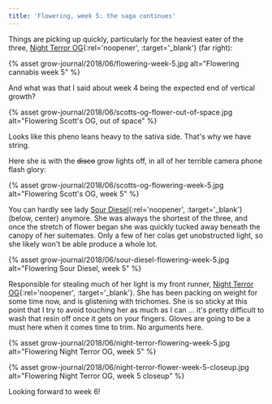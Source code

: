```yaml
---
title: 'Flowering, week 5: the saga continues'
---
```


Things are picking up quickly, particularly for the heaviest eater of the three,
[Night Terror OG](http://www.raredanknessgenetics.com/Seeds/KUSH/NightTerrorOG.htm){:rel='noopener', :target='_blank'} (far right):

{% asset grow-journal/2018/06/flowering-week-5.jpg alt="Flowering cannabis week 5" %}

And what was that I said about week 4 being the expected end of vertical growth?

{% asset grow-journal/2018/06/scotts-og-flower-out-of-space.jpg alt="Flowering Scott's OG, out of space" %}

Looks like this pheno leans heavy to the sativa side. That's why we have string.

Here she is with the ~~disco~~ grow lights off, in all of her terrible camera
phone flash glory:

{% asset grow-journal/2018/06/scotts-og-flowering-week-5.jpg alt="Flowering Scott's OG, week 5" %}

You can hardly see lady
[Sour Diesel](https://blimburnseeds.com/sour-diesel){:rel='noopener', :target='_blank'} (below, center)
anymore. She was always the shortest of the three, and once the stretch of flower
began she was quickly tucked away beneath the canopy of her suitemates. Only a few
of her colas get unobstructed light, so she likely won't be able produce a whole
lot.

{% asset grow-journal/2018/06/sour-diesel-flowering-week-5.jpg alt="Flowering Sour Diesel, week 5" %}

Responsible for stealing much of her light is my front runner,
[Night Terror OG](http://www.raredanknessgenetics.com/Seeds/KUSH/NightTerrorOG.htm){:rel='noopener', :target='_blank'}.
She has been packing on weight for some time now, and is glistening with trichomes.
She is so sticky at this point that I try to avoid touching her as much as I can
... it's pretty difficult to wash that resin off once it gets on your fingers.
Gloves are going to be a must here when it comes time to trim. No arguments here.

{% asset grow-journal/2018/06/night-terror-flowering-week-5.jpg alt="Flowering Night Terror OG, week 5" %}

{% asset grow-journal/2018/06/night-terror-flower-week-5-closeup.jpg alt="Flowering Night Terror OG, week 5 closeup" %}

Looking forward to week 6!